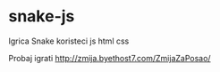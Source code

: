 # snake-js
Igrica Snake koristeci js html css

Probaj igrati http://zmija.byethost7.com/ZmijaZaPosao/
